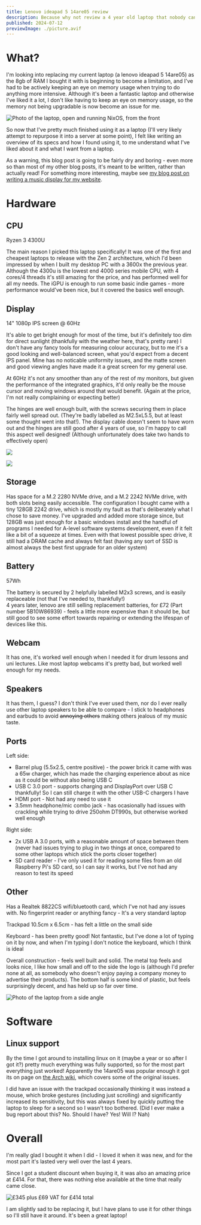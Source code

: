 ```yaml
---
title: Lenovo ideapad 5 14are05 review
description: Because why not review a 4 year old laptop that nobody can buy anymore?
published: 2024-07-12
previewImage: ./picture.avif
---
```


# What?

I'm looking into replacing my current laptop (a lenovo ideapad 5 14are05) as the 8gb of RAM I bought it with is beginning to become a limitation, and I've had to be actively keeping an eye on memory usage when trying to do anything more intensive. Although it's been a fantastic laptop and otherwise I've liked it a lot, I don't like having to keep an eye on memory usage, so the memory not being upgradable is now become an issue for me.

![Photo of the laptop, open and running NixOS, from the front](./picture.jpg)

So now that I've pretty much finished using it as a laptop (I'll very likely attempt to repurpose it into a server at some point), I felt like writing an overview of its specs and how I found using it, to me understand what I've liked about it and what I want from a laptop.

As a warning, this blog post is going to be fairly dry and boring - even more so than most of my other blog posts, it's meant to be written, rather than actually read! For something more interesting, maybe see [my blog post on writing a music display for my website](../small-projects-for-fun/).

# Hardware

## CPU

Ryzen 3 4300U

The main reason I picked this laptop specifically! It was one of the first and cheapest laptops to release with the Zen 2 architecture, which I'd been impressed by when I built my desktop PC with a 3600x the previous year. Although the 4300u is the lowest end 4000 series mobile CPU, with 4 cores/4 threads it's still amazing for the price, and has performed well for all my needs. The iGPU is enough to run some basic indie games - more performance would've been nice, but it covered the basics well enough.

## Display

14" 1080p IPS screen @ 60Hz

It's able to get bright enough for most of the time, but it's definitely too dim for direct sunlight (thankfully with the weather here, that's pretty rare)
I don't have any fancy tools for measuring colour accuracy, but to me it's a good looking and well-balanced screen, what you'd expect from a decent IPS panel.
Mine has no noticable uniformity issues, and the matte screen and good viewing angles have made it a great screen for my general use.

At 60Hz it's not any smoother than any of the rest of my monitors, but given the performance of the integrated graphics, it'd only really be the mouse cursor and moving windows around that would benefit. (Again at the price, I'm not really complaining or expecting better)

The hinges are well enough built, with the screws securing them in place fairly well spread out. (They're badly labelled as M2.5xL5.5, but at least some thought went into that!). The display cable doesn't seem to have worn out and the hinges are still good after 4 years of use, so I'm happy to call this aspect well designed! (Although unfortunately does take two hands to effectively open)

![](./left-hinge.jpg)

![](./right-hinge.jpg)

## Storage

Has space for a M.2 2280 NVMe drive, and a M.2 2242 NVMe drive, with both slots being easily accessible. The configuration I bought came with a tiny 128GB 2242 drive, which is mostly my fault as that's deliberately what I chose to save money. I've upgraded and added more storage since, but 128GB was just enough for a basic windows install and the handful of programs I needed for A-level software systems development, even if it felt like a bit of a squeeze at times. Even with that lowest possible spec drive, it still had a DRAM cache and always felt fast (having any sort of SSD is almost always the best first upgrade for an older system)

## Battery

57Wh

The battery is secured by 2 helpfully labelled M2x3 screws, and is easily replaceable (not that I've needed to, thankfully!)  
4 years later, lenovo are still selling replacement batteries, for £72 (Part number 5B10W86939) - feels a little more expensive than it should be, but still good to see some effort towards repairing or extending the lifespan of devices like this.

## Webcam

It has one, it's worked well enough when I needed it for drum lessons and uni lectures. Like most laptop webcams it's pretty bad, but worked well enough for my needs.

## Speakers

It has them, I guess? I don't think I've ever used them, nor do I ever really use other laptop speakers to be able to compare - I stick to headphones and earbuds to avoid ~~annoying others~~ making others jealous of my music taste.

## Ports

Left side:

- Barrel plug (5.5x2.5, centre positive) - the power brick it came with was a 65w charger, which has made the charging experience about as nice as it could be without also being USB C
- USB C 3.0 port - supports charging and DisplayPort over USB C thankfully! So I can still charge it with the other USB-C chargers I have
- HDMI port - Not had any need to use it
- 3.5mm headphone/mic combo jack - has ocasionally had issues with crackling while trying to drive 250ohm DT990s, but otherwise worked well enough

Right side:

- 2x USB A 3.0 ports, with a reasonable amount of space between them (never had issues trying to plug in two things at once, compared to some other laptops which stick the ports closer together)
- SD card reader - I've only used it for reading some files from an old Raspberry Pi's SD card, so I can say it works, but I've not had any reason to test its speed

## Other

Has a Realtek 8822CS wifi/bluetooth card, which I've not had any issues with. No fingerprint reader or anything fancy - It's a very standard laptop

Trackpad 10.5cm x 6.5cm - has felt a little on the small side

Keyboard - has been pretty good! Not fantastic, but I've done a lot of typing on it by now, and when I'm typing I don't notice the keyboard, which I think is ideal

Overall construction - feels well built and solid. The metal top feels and looks nice, I like how small and off to the side the logo is (although I'd prefer none at all, as somebody who doesn't enjoy paying a company money to advertise their products). The bottom half is some kind of plastic, but feels surprisingly decent, and has held up so far over time.

![Photo of the laptop from a side angle](./picture2.jpg)

# Software

## Linux support

By the time I got around to installing linux on it (maybe a year or so after I got it?) pretty much everything was fully supported, so for the most part everything just worked! Apparently the 14are05 was popular enough it got its on page on [the Arch wiki](https://wiki.archlinux.org/title/Lenovo_IdeaPad_5_14are05), which covers some of the original issues.

I did have an issue with the trackpad occasionally thinking it was instead a mouse, which broke gestures (including just scrolling) and significantly increased its sensitivity, but this was always fixed by quickly putting the laptop to sleep for a second so I wasn't too bothered. (Did I ever make a bug report about this? No. Should I have? Yes! Will I? Nah)

# Overall

I'm really glad I bought it when I did - I loved it when it was new, and for the most part it's lasted very well over the last 4 years.

Since I got a student discount when buying it, it was also an amazing price at £414. For that, there was nothing else available at the time that really came close.

![£345 plus £69 VAT for £414 total](./price.png)

I am slightly sad to be replacing it, but I have plans to use it for other things so I'll still have it around. It's been a great laptop!
